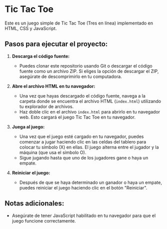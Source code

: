 # Tic Tac Toe

Este es un juego simple de Tic Tac Toe (Tres en línea) implementado en HTML, CSS y JavaScript.

## Pasos para ejecutar el proyecto:

1. **Descarga el código fuente:**
   - Puedes clonar este repositorio usando Git o descargar el código fuente como un archivo ZIP. Si eliges la opción de descargar el ZIP, asegúrate de descomprimirlo en tu computadora.

2. **Abre el archivo HTML en tu navegador:**
   - Una vez que hayas descargado el código fuente, navega a la carpeta donde se encuentra el archivo HTML (`index.html`) utilizando tu explorador de archivos.
   - Haz doble clic en el archivo `index.html` para abrirlo en tu navegador web. Esto cargará el juego Tic Tac Toe en tu navegador.

3. **Juega al juego:**
   - Una vez que el juego esté cargado en tu navegador, puedes comenzar a jugar haciendo clic en las celdas del tablero para colocar tu símbolo (X) en ellas. El juego alterna entre el jugador y la máquina (que usa el símbolo O).
   - Sigue jugando hasta que uno de los jugadores gane o haya un empate.

4. **Reiniciar el juego:**
   - Después de que se haya determinado un ganador o haya un empate, puedes reiniciar el juego haciendo clic en el botón "Reiniciar".

## Notas adicionales:

- Asegúrate de tener JavaScript habilitado en tu navegador para que el juego funcione correctamente.

